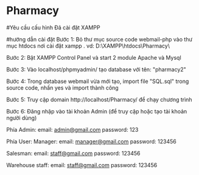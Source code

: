# Pharmacy

#Yêu cầu cấu hình
Đã cài đặt XAMPP

#hướng dẫn cài đặt
Bước 1: Bỏ thư mục source code webmail-php vào thư mục htdocs nơi cài đặt xampp
. vd: D:\XAMPP\htdocs\Pharmacy\

Bước 2: Bật XAMPP Control Panel và start 2 module Apache và Mysql

Bước 3: Vào localhost/phpmyadmin/ tạo database với tên: "pharmacy2"

Bước 4: Trong database webmail vừa mới tạo, import file "SQL.sql" trong source code, nhấn yes và import thành công

Bước 5: Truy cập domain http://localhost/Pharmacy/ để chạy chương trình

Bước 6: Đăng nhập vào tài khoản Admin (để truy cập hoặc tạo tài khoản người dùng)

Phía Admin: 
email: admin@gmail.com
password: 123

Phía User:
   Manager:
     email: manager@gmail.com
     password: 123456

   Salesman:
     email: staff@gmail.com
     password: 123456

   Warehouse staff:
     email: staff@gmail.com
     password: 123456

